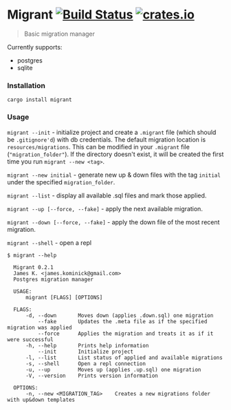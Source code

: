 # Migrant [![Build Status](https://travis-ci.org/jaemk/migrant.svg?branch=master)](https://travis-ci.org/jaemk/migrant) [![crates.io](https://img.shields.io/crates/v/migrant.svg)](https://crates.io/crates/migrant)

> Basic migration manager

Currently supports:
 * postgres
 * sqlite


### Installation

```shell
cargo install migrant
```

### Usage

`migrant --init` - initialize project and create a `.migrant` file (which should be `.gitignore'd`) with db credentials. The default migration location is `resources/migrations`. This can be modified in your `.migrant` file (`"migration_folder"`). If the directory doesn't exist, it will be created the first time you run `migrant --new <tag>`.

`migrant --new initial` - generate new up & down files with the tag `initial` under the specified `migration_folder`.

`migrant --list` - display all available .sql files and mark those applied.

`migrant --up [--force, --fake]` - apply the next available migration.

`migrant --down [--force, --fake]` - apply the down file of the most recent migration.

`migrant --shell` - open a repl

```
$ migrant --help

  Migrant 0.2.1
  James K. <james.kominick@gmail.com>
  Postgres migration manager

  USAGE:
      migrant [FLAGS] [OPTIONS]

  FLAGS:
      -d, --down       Moves down (applies .down.sql) one migration
          --fake       Updates the .meta file as if the specified migration was applied
          --force      Applies the migration and treats it as if it were successful
      -h, --help       Prints help information
          --init       Initialize project
      -l, --list       List status of applied and available migrations
      -s, --shell      Open a repl connection
      -u, --up         Moves up (applies .up.sql) one migration
      -V, --version    Prints version information

  OPTIONS:
      -n, --new <MIGRATION_TAG>    Creates a new migrations folder with up&down templates
```
